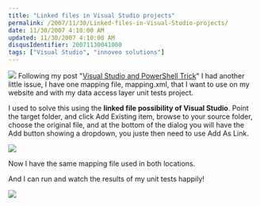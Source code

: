 ```yaml
---
title: "Linked files in Visual Studio projects"
permalink: /2007/11/30/Linked-files-in-Visual-Studio-projects/
date: 11/30/2007 4:10:00 AM
updated: 11/30/2007 4:10:00 AM
disqusIdentifier: 20071130041000
tags: ["Visual Studio", "innoveo solutions"]
---
```

<div> 

![](http://farm3.static.flickr.com/2222/2073605741_5a6f80845e_o.jpg) Following my post "[Visual Studio and PowerShell Trick](http://weblogs.asp.net/lkempe/archive/2007/11/29/visual-studio-and-powershell-trick.aspx)" I had another little issue, I have one mapping file, mapping.xml, that I want to use on my website and with my data access layer unit tests project.
<!-- more -->

I used to solve this using the **linked file possibility of Visual Studio**. Point the target folder, and click Add Existing item, browse to your source folder, choose the original file, and at the bottom of the dialog you will have the Add button showing a dropdown, you juste then need to use Add As Link.

![](http://farm3.static.flickr.com/2291/2074403176_8a394271f1_o.jpg) 

Now I have the same mapping file used in both locations.
</div>  
 <div> 

And I can run and watch the results of my unit tests happily!

![](http://farm3.static.flickr.com/2376/2074407694_fb539878e6_o.jpg)
</div>
